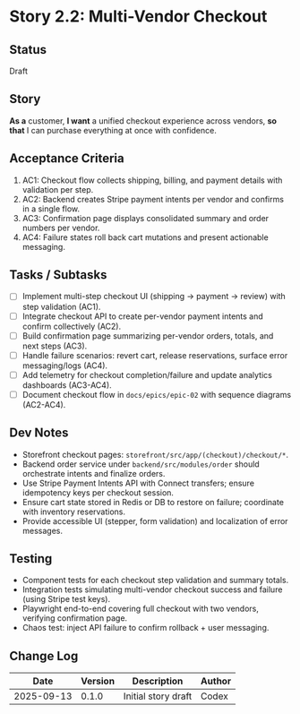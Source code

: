 # Story 2.2: Multi-Vendor Checkout

## Status
Draft

## Story
**As a** customer,
**I want** a unified checkout experience across vendors,
**so that** I can purchase everything at once with confidence.

## Acceptance Criteria
1. AC1: Checkout flow collects shipping, billing, and payment details with validation per step.
2. AC2: Backend creates Stripe payment intents per vendor and confirms in a single flow.
3. AC3: Confirmation page displays consolidated summary and order numbers per vendor.
4. AC4: Failure states roll back cart mutations and present actionable messaging.

## Tasks / Subtasks
- [ ] Implement multi-step checkout UI (shipping → payment → review) with step validation (AC1).
- [ ] Integrate checkout API to create per-vendor payment intents and confirm collectively (AC2).
- [ ] Build confirmation page summarizing per-vendor orders, totals, and next steps (AC3).
- [ ] Handle failure scenarios: revert cart, release reservations, surface error messaging/logs (AC4).
- [ ] Add telemetry for checkout completion/failure and update analytics dashboards (AC3-AC4).
- [ ] Document checkout flow in `docs/epics/epic-02` with sequence diagrams (AC2-AC4).

## Dev Notes
- Storefront checkout pages: `storefront/src/app/(checkout)/checkout/*`.
- Backend order service under `backend/src/modules/order` should orchestrate intents and finalize orders.
- Use Stripe Payment Intents API with Connect transfers; ensure idempotency keys per checkout session.
- Ensure cart state stored in Redis or DB to restore on failure; coordinate with inventory reservations.
- Provide accessible UI (stepper, form validation) and localization of error messages.

## Testing
- Component tests for each checkout step validation and summary totals.
- Integration tests simulating multi-vendor checkout success and failure (using Stripe test keys).
- Playwright end-to-end covering full checkout with two vendors, verifying confirmation page.
- Chaos test: inject API failure to confirm rollback + user messaging.

## Change Log
| Date       | Version | Description              | Author |
|------------|---------|--------------------------|--------|
| 2025-09-13 | 0.1.0   | Initial story draft      | Codex  |
